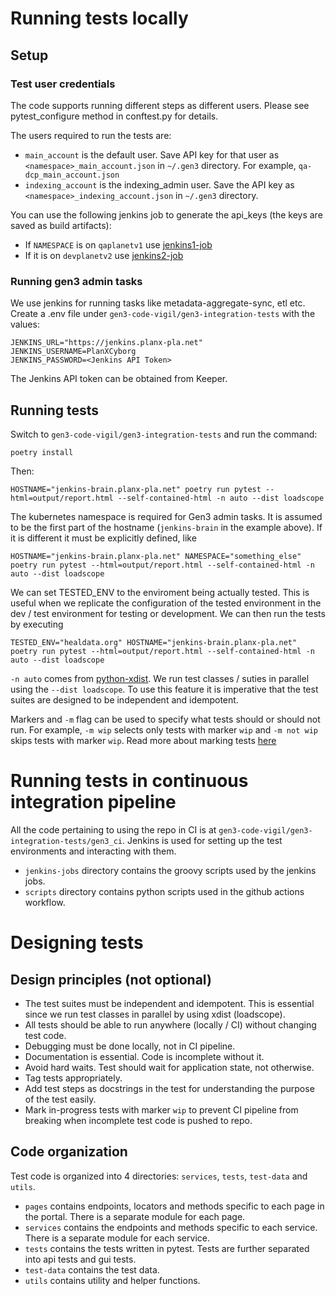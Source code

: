 # Running tests locally

## Setup

### Test user credentials
The code supports running different steps as different users. Please see pytest_configure method in conftest.py for details.

The users required to run the tests are:
- `main_account` is the default user. Save API key for that user as `<namespace>_main_account.json` in `~/.gen3` directory. For example, `qa-dcp_main_account.json`
- `indexing_account` is the indexing_admin user. Save the API key as `<namespace>_indexing_account.json` in `~/.gen3` directory.

You can use the following jenkins job to generate the api_keys (the keys are saved as build artifacts):
- If `NAMESPACE` is on `qaplanetv1` use [jenkins1-job](https://jenkins.planx-pla.net/view/CI%20Jobs/job/generate-api-keys/)
- If it is on `devplanetv2` use [jenkins2-job](https://jenkins2.planx-pla.net/job/generate-api-keys/)

### Running gen3 admin tasks
We use jenkins for running tasks like metadata-aggregate-sync, etl etc.
Create a .env file under `gen3-code-vigil/gen3-integration-tests` with the values:

```
JENKINS_URL="https://jenkins.planx-pla.net"
JENKINS_USERNAME=PlanXCyborg
JENKINS_PASSWORD=<Jenkins API Token>
```
The Jenkins API token can be obtained from Keeper.

## Running tests
Switch to `gen3-code-vigil/gen3-integration-tests` and run the command:
```
poetry install
```
Then:
```
HOSTNAME="jenkins-brain.planx-pla.net" poetry run pytest --html=output/report.html --self-contained-html -n auto --dist loadscope
```
The kubernetes namespace is required for Gen3 admin tasks. It is assumed to be the first part of the hostname (`jenkins-brain` in the example above).
If it is different it must be explicitly defined, like
```
HOSTNAME="jenkins-brain.planx-pla.net" NAMESPACE="something_else" poetry run pytest --html=output/report.html --self-contained-html -n auto --dist loadscope
```

We can set TESTED_ENV to the enviroment being actually tested. This is useful when we replicate the configuration of the tested environment in the dev / test environment for testing or development. We can then run the tests by executing
```
TESTED_ENV="healdata.org" HOSTNAME="jenkins-brain.planx-pla.net" poetry run pytest --html=output/report.html --self-contained-html -n auto --dist loadscope
```

`-n auto` comes from [python-xdist](https://pypi.org/project/pytest-xdist/). We run test classes / suties in parallel using the `--dist loadscope`. To use this feature it is imperative that the test suites are designed to be independent and idempotent.

Markers and `-m` flag can be used to specify what tests should or should not run. For example, `-m wip` selects only tests with marker `wip` and `-m not wip` skips tests with marker `wip`. Read more about marking tests [here](https://docs.pytest.org/en/7.1.x/example/markers.html)

# Running tests in continuous integration pipeline
All the code pertaining to using the repo in CI is at `gen3-code-vigil/gen3-integration-tests/gen3_ci`. Jenkins is used for setting up the test environments and interacting with them.
- `jenkins-jobs` directory contains the groovy scripts used by the jenkins jobs.
- `scripts` directory contains python scripts used in the github actions workflow.

# Designing tests

## Design principles (not optional)
- The test suites must be independent and idempotent. This is essential since we run test classes in parallel by using xdist (loadscope).
- All tests should be able to run anywhere (locally / CI) without changing test code.
- Debugging must be done locally, not in CI pipeline.
- Documentation is essential. Code is incomplete without it.
- Avoid hard waits. Test should wait for application state, not otherwise.
- Tag tests appropriately.
- Add test steps as docstrings in the test for understanding the purpose of the test easily.
- Mark in-progress tests with marker `wip` to prevent CI pipeline from breaking when incomplete test code is pushed to repo.

## Code organization
Test code is organized into 4 directories:  `services`, `tests`, `test-data` and `utils`.
- `pages` contains endpoints, locators and methods specific to each page in the portal. There is a separate module for each page.
- `services` contains the endpoints and methods specific to each service. There is a separate module for each service.
- `tests` contains the tests written in pytest. Tests are further separated into api tests and gui tests.
- `test-data` contains the test data.
- `utils` contains utility and helper functions.
